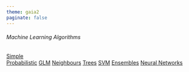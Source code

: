 ```yaml
---
theme: gaia2
paginate: false
---
```


<!-- _class: lead -->

###### Machine Learning Algorithms

<div class="dashboard-tiles">
  <a class="tile-link" href="aiml/mlalgos/prob.html" style="--tile-bg-img:url('assets/2025-10-02-08-38-50.png');">Simple<br>Probabilistic</a>
  <a class="tile-link" href="aiml/mlalgos/index.html" style="--tile-bg-img:url('assets/2025-10-01-08-47-10.png');">GLM</a>
  <a class="tile-link" href="aiml/mlalgos/index.html" style="--tile-bg-img:url('assets/2025-10-01-08-47-10.png');">Neighbours</a>
  <a class="tile-link" href="aiml/mlalgos/index.html" style="--tile-bg-img:url('assets/2025-10-01-08-47-10.png');">Trees</a>
  <a class="tile-link" href="aiml/mlalgos/index.html" style="--tile-bg-img:url('assets/2025-10-01-08-47-10.png');">SVM</a>
  <a class="tile-link" href="aiml/mlalgos/index.html" style="--tile-bg-img:url('assets/2025-10-01-08-47-10.png');">Ensembles</a>
  <a class="tile-link" href="aiml/mlalgos/index.html" style="--tile-bg-img:url('assets/2025-10-01-08-47-10.png');">Neural Networks</a>
</div>
